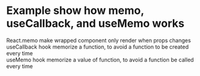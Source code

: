 # Example show how memo, useCallback, and useMemo works

React.memo make wrapped component only render when props changes <br />
useCallback hook memorize a function, to avoid a function to be created every time <br />
useMemo hook memorize a value of function, to avoid a function be called every time <br />

